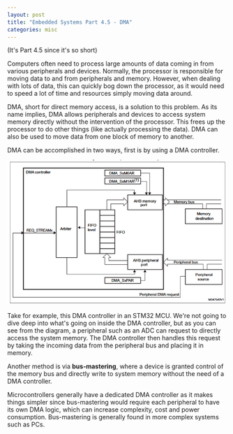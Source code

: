 ```yaml
---
layout: post
title: "Embedded Systems Part 4.5 - DMA"
categories: misc
---
```

(It's Part 4.5 since it's so short)

Computers often need to process large amounts of data coming in from various peripherals and devices. Normally, the processor is responsible for moving data to and from peripherals and memory. However, when dealing with lots of data, this can quickly bog down the processor, as it would need to speed a lot of time and resources simply moving data around. 

DMA, short for direct memory access, is a solution to this problem. As its name implies, DMA allows peripherals and devices to access system memory directly without the intervention of the processor. This frees up the processor to do other things (like actually processing the data). DMA can also be used to move data from one block of memory to another. 

DMA can be accomplished in two ways, first is by using a DMA controller. 

<p align="center">
  <img src="/assets/dma_controller.png">
</p>

Take for example, this DMA controller in an STM32 MCU. We're not going to dive deep into what's going on inside the DMA controller, but as you can see from the diagram, a peripheral such as an ADC can request to directly access the system memory. The DMA controller then handles this request by taking the incoming data from the peripheral bus and placing it in memory. 

Another method is via **bus-mastering**, where a device is granted control of the memory bus and directly write to system memory without the need of a DMA controller. 

Microcontrollers generally have a dedicated DMA controller as it makes things simpler since bus-mastering would require each peripheral to have its own DMA logic, which can increase complexity, cost and power consumption. Bus-mastering is generally found in more complex systems such as PCs. 